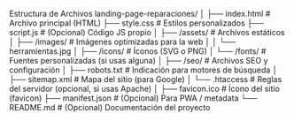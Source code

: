 Estructura de Archivos
landing-page-reparaciones/
│
├── index.html               # Archivo principal (HTML)
├── style.css                # Estilos personalizados
├── script.js                # (Opcional) Código JS propio
│
├── /assets/                 # Archivos estáticos
│   ├── /images/             # Imágenes optimizadas para la web
│   │   └── herramientas.jpg
│   ├── /icons/              # Íconos (SVG o PNG)
│   └── /fonts/              # Fuentes personalizadas (si usas alguna)
│
├── /seo/                    # Archivos SEO y configuración
│   ├── robots.txt           # Indicación para motores de búsqueda
│   ├── sitemap.xml          # Mapa del sitio (para Google)
│   └── .htaccess            # Reglas del servidor (opcional, si usas Apache)
│
├── favicon.ico              # Ícono del sitio (favicon)
├── manifest.json            # (Opcional) Para PWA / metadata
└── README.md                # (Opcional) Documentación del proyecto

